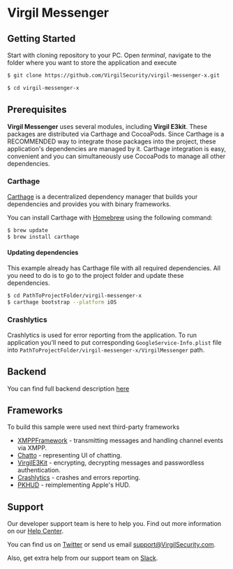 # Virgil Messenger

## Getting Started

Start with cloning repository to your PC. Open *terminal*, navigate to the folder where you want to store the application and execute
```bash
$ git clone https://github.com/VirgilSecurity/virgil-messenger-x.git

$ cd virgil-messenger-x
```

## Prerequisites
**Virgil Messenger** uses several modules, including **Virgil E3kit**. These packages are distributed via Carthage and CocoaPods. Since Carthage is a RECOMMENDED way to integrate those packages into the project, these application's dependencies are managed by it. Carthage integration is easy, convenient and you can simultaneously use CocoaPods to manage all other dependencies.

### Carthage

[Carthage](https://github.com/Carthage/Carthage) is a decentralized dependency manager that builds your dependencies and provides you with binary frameworks.

You can install Carthage with [Homebrew](http://brew.sh/) using the following command:

```bash
$ brew update
$ brew install carthage
```

#### Updating dependencies
This example already has Carthage file with all required dependencies. All you need to do is to go to the project folder and update these dependencies.

```bash 
$ cd PathToProjectFolder/virgil-messenger-x
$ carthage bootstrap --platform iOS
```

### Crashlytics
Crashlytics is used for error reporting from the application. To run application you'll need to put corresponding `GoogleService-Info.plist` file into `PathToProjectFolder/virgil-messenger-x/VirgilMessenger` path.

## Backend
You can find full backend description [here](https://github.com/VirgilSecurity/virgil-devops-environment/blob/master/instructions/virgil-messenger.md)

## Frameworks

To build this sample were used next third-party frameworks

* [XMPPFramework](https://github.com/robbiehanson/XMPPFramework) - transmitting messages and handling channel events via XMPP.
* [Chatto](https://github.com/badoo/Chatto) - representing UI of chatting. 
* [VirgilE3Kit](https://github.com/VirgilSecurity/virgil-e3kit-x) - encrypting, decrypting messages and passwordless authentication.
* [Crashlytics](https://firebase.google.com/docs/crashlytics/?gclid=CjwKCAjwvOHzBRBoEiwA48i6AoRSMkUm5XbMUKntGYv5akNU7kkHZhrBXonf5Q_s7I3shRxK302DYxoCLrAQAvD_BwE) - crashes and errors reporting.
* [PKHUD](https://github.com/pkluz/PKHUD) - reimplementing Apple's HUD.

## Support

Our developer support team is here to help you. Find out more information on our [Help Center](https://help.virgilsecurity.com/).

You can find us on [Twitter](https://twitter.com/VirgilSecurity) or send us email support@VirgilSecurity.com.

Also, get extra help from our support team on [Slack](https://virgilsecurity.com/join-community).

[_getstarted_root]: https://developer.virgilsecurity.com/docs/swift/get-started
[_getstarted_encryption]: https://developer.virgilsecurity.com/docs/swift/get-started/encrypted-communication
[_getstarted_storage]: https://developer.virgilsecurity.com/docs/swift/get-started/encrypted-storage
[_getstarted_data_integrity]: https://developer.virgilsecurity.com/docs/swift/get-started/data-integrity
[_guides]: https://developer.virgilsecurity.com/docs/swift/guides
[_guide_initialization]: https://developer.virgilsecurity.com/docs/swift/how-to/setup/v5/install-sdk
[_guide_virgil_cards]: https://developer.virgilsecurity.com/docs/swift/how-to/public-key-management/v5/create-card
[_guide_virgil_keys]: https://developer.virgilsecurity.com/docs/swift/how-to/public-key-management/v5/create-card
[_guide_encryption]: https://developer.virgilsecurity.com/docs/swift/how-to/public-key-management/v5/use-card-for-crypto-operation
[_reference_api]: https://developer.virgilsecurity.com/docs/api-reference

